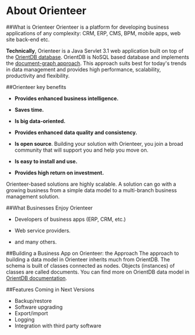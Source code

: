 # About Orienteer

##What is Orienteer
Orienteer is a platform for developing business applications of any complexity: CRM, ERP, CMS, BPM, mobile apps, web site back-end etc. 

**Technically**, Orienteer is a Java Servlet 3.1 web application built on top of the <a href="http://orientdb.com/" target=blank>OrientDB database</a>. OrientDB is NoSQL based database and implements the [document-graph approach](http://orientdb.com/docs/last/Tutorial-Introduction-to-the-NoSQL-world.html). This approach suits best for today's trends in data management  and provides high performance, scalability, productivity and flexibility.

##Orienteer key benefits

* **Provides enhanced business intelligence.**

* **Saves time.**

* **Is big data-oriented.**

* **Provides enhanced data quality and consistency.**

* **Is open source**. Building your solution with Orienteer, you join a broad community that will support you and help you move on.

* **Is easy to install and use.**

* **Provides high return on investment.**

Orienteer-based solutions are highly scalable. A solution can go with a growing business from a simple data model to a multi-branch business management solution.

##What Businesses Enjoy Orienteer
* Developers of business apps (ERP, CRM, etc.)

* Web service providers.

* and many others.

##Building a Business App on Orienteer: the Approach
The approach to building a data model in Orienteer inherits much from OrientDB. The schema is built of classes connected as nodes. Objects (instances) of classes are called documents. You can find more on OrientDB data model in [OrientDB documentation](http://orientdb.com/docs/last/).

##Features Coming in Next Versions

* Backup/restore
* Software upgrading
* Export/import
* Logging
* Integration with third party software
